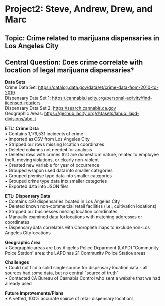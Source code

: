 <h1> Project2: Steve, Andrew, Drew, and Marc </h1>

<h2> Topic: Crime related to marijuana dispensaries in Los Angeles City  </h2>

<h2> Central Question: Does crime correlate with location of legal marijuana dispensaries? </h2>

**Data Sets** <br>
Crime Data Set: https://catalog.data.gov/dataset/crime-data-from-2010-to-2019 <br>
Dispensary Data Set 1: https://cannabis.lacity.org/personal-activity/find-licensed-retailers <br>
Dispensary Data Set 2: https://search.cannabis.ca.gov <br>
Geographic Areas: https://geohub.lacity.org/datasets/lahub::lapd-divisions/about <br>

**ETL: Crime Data** <br>
• Contains 1,176,531 incidents of crime <br>
•	Imported as CSV from Los Angeles City <br>
•	Stripped out rows missing location coordinates <br>
•	Deleted columns not needed for analysis <br>
•	Deleted rows with crimes that are domestic in nature, related to employee theft, moving violations, or clearly non-violent <br>
•	Created new variable for year of occurrence <br>
•	Grouped weapon used data into smaller categories <br>
•	Grouped premise type data into smaller categories <br>
•	Grouped crime type data into smaller categories <br>
•	Exported data into JSON files <br>

**ETL: Dispensary Data** <br>
•	Contains 420 dispensaries located in Los Angeles City <br>
•	Deleted known non-commercial retail facilities (i.e., cultivation locations) <br>
•	Stripped out businesses missing location coordinates <br>
•	Manually examined data for locations with matching addresses or coordinates <br>
•	Dispensary data correlates with Choropleth maps to exclude non-Los Angeles City locations <br>

**Geographic Area** <br>
•	Geographic areas are Los Angeles Police Deparment (LAPD) "Community Polce Station" area: the LAPD has 21 Community Police Station areas <br>

**Challenges** <br>
•	Could not find a solid single source for dispensary location data - all sources had some data, but no central "source of truth"  <br>
•	Contacted CA Bureau of Cannabis Control who sent a website that we had already used  <br>

**Future Improvements/Plans** <br>
•	A vetted, 100% accurate source of retail dispensary locations <br>



